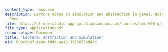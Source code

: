 ```yaml
---
content_type: resource
description: Lecture notes on simulation and abstraction in games. Notes by Clara
  Rhee.
file: https://ol-ocw-studio-app-qa.s3.amazonaws.com/courses/cms-608-game-design-spring-2008/b09c9b9f4e0efdddaa123363657bd47d_MITCMS_608s08_lec_notes28.pdf
file_type: application/pdf
resourcetype: Document
title: 'Lecture: Abstraction and Simulation'
uid: b09c9b9f-4e0e-fddd-aa12-3363657bd47d
---
```

